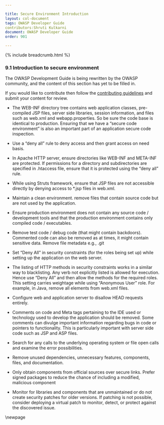 ```yaml
---

title: Secure Environment Introduction
layout: col-document
tags: OWASP Developer Guide
contributors:Shruti Kulkarni
document: OWASP Developer Guide
order: 901

---
```


{% include breadcrumb.html %}

### 9.1 Introduction to secure environment

The OWASP Development Guide is being rewritten by the OWASP community,
and the content of this section has yet to be filled in.

If you would like to contribute then follow the [contributing guidelines][contribute]
and submit your content for review.

[contribute]: https://github.com/OWASP/www-project-developer-guide/blob/main/contributing.md

* The WEB-INF directory tree contains web application classes, pre-compiled JSP files, server side libraries, session information, and files such as web.xml and webapp.properties. So be sure the code base is identical to production. Ensuring that we have a “secure code environment” is also an important part of an application secure code inspection.
  
* Use a “deny all” rule to deny access and then grant access on need basis.
  
* In Apache HTTP server, ensure directories like WEB-INF and META-INF are protected. If permissions for a directory and subdirectories are specified in .htaccess file, ensure that it is protected using the “deny all” rule.
  
* While using Struts framework, ensure that JSP files are not accessible directly by denying access to *.jsp files in web.xml.
  
* Maintain a clean environment. remove files that contain source code but are not used by the application.
  
* Ensure production environment does not contain any source code / development tools and that the production environment contains only compiled code / executables.
  
* Remove test code / debug code (that might contain backdoors). Commented code can also be removed as at times, it might contain sensitive data. Remove file metadata e.g., .git
  
* Set “Deny All” in security constraints (for the roles being set up) while setting up the application on the web server.
  
* The listing of HTTP methods in security constraints works in a similar way to blacklisting. Any verb not explicitly listed is allowed for execution. Hence use “Deny All” and then allow the methods for the required roles. This setting carries weightage while using “Anonymous User” role.  For example, in Java, remove all <http-method> elements from web.xml files.
  
* Configure web and application server to disallow HEAD requests entirely.
  
* Comments on code and Meta tags pertaining to the IDE used or technology used to develop the application should be removed. Some comments can divulge important information regarding bugs in code or pointers to functionality. This is particularly important with server side code such as JSP and ASP files.
  
* Search for any calls to the underlying operating system or file open calls and examine the error possibilities.
  
* Remove unused dependencies, unnecessary features, components, files, and documentation.
  
* Only obtain components from official sources over secure links. Prefer signed packages to reduce the chance of including a modified, malicious component
  
* Monitor for libraries and components that are unmaintained or do not create security patches for older versions. If patching is not possible, consider deploying a virtual patch to monitor, detect, or protect against the discovered issue.

\newpage
